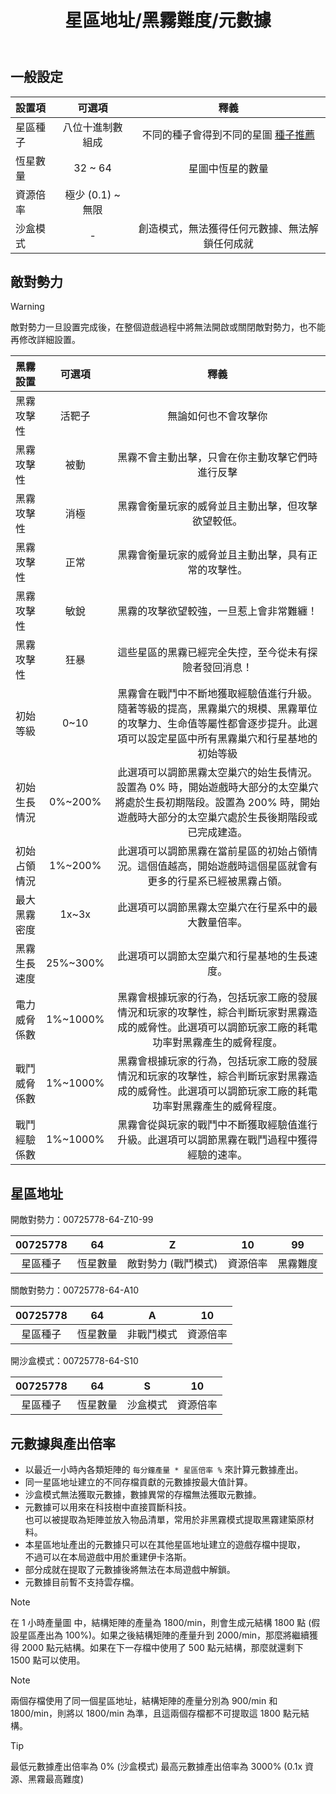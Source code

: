 ﻿---
title: 星區地址/黑霧難度/元數據
---

## 一般設定
| 設置項 | 可選項 | 釋義 |
| :--- | :-: | :-: |
| 星區種子 | 八位十進制數組成 | 不同的種子會得到不同的星圖 [種子推薦](/blueprints/seed) |
| 恆星數量 | 32 ~ 64 | 星圖中恆星的數量 |
| 資源倍率 | 極少 (0.1) ~ 無限 |  |
| 沙盒模式 | - | 創造模式，無法獲得任何元數據、無法解鎖任何成就 |

## 敵對勢力
> [!warning]
>敵對勢力一旦設置完成後，在整個遊戲過程中將無法開啟或關閉敵對勢力，也不能再修改詳細設置。

| 黑霧設置 | 可選項 | 釋義 |
| :--- | :-: | :-: |
| 黑霧攻擊性 | 活靶子 | 無論如何也不會攻擊你 |
| 黑霧攻擊性 | 被動 | 黑霧不會主動出擊，只會在你主動攻擊它們時進行反擊 |
| 黑霧攻擊性 | 消極 | 黑霧會衡量玩家的威脅並且主動出擊，但攻擊欲望較低。 |
| 黑霧攻擊性 | 正常 | 黑霧會衡量玩家的威脅並且主動出擊，具有正常的攻擊性。 |
| 黑霧攻擊性 | 敏銳 | 黑霧的攻擊欲望較強，一旦惹上會非常難纏！ |
| 黑霧攻擊性 | 狂暴 | 這些星區的黑霧已經完全失控，至今從未有探險者發回消息！ |
| 初始等級 | 0~10 | 黑霧會在戰鬥中不斷地獲取經驗值進行升級。隨著等級的提高，黑霧巢穴的規模、黑霧單位的攻擊力、生命值等屬性都會逐步提升。此選項可以設定星區中所有黑霧巢穴和行星基地的初始等級 |
| 初始生長情況 | 0%~200% | 此選項可以調節黑霧太空巢穴的始生長情況。設置為 0% 時，開始遊戲時大部分的太空巢穴將處於生長初期階段。設置為 200% 時，開始遊戲時大部分的太空巢穴處於生長後期階段或已完成建造。 |
| 初始占領情況 | 1%~200% | 此選項可以調節黑霧在當前星區的初始占領情況。這個值越高，開始遊戲時這個星區就會有更多的行星系已經被黑霧占領。 |
| 最大黑霧密度 | 1x~3x | 此選項可以調節黑霧太空巢穴在行星系中的最大數量倍率。 |
| 黑霧生長速度 | 25%~300% | 此選項可以調節太空巢穴和行星基地的生長速度。 |
| 電力威脅係數 | 1%~1000% | 黑霧會根據玩家的行為，包括玩家工廠的發展情況和玩家的攻擊性，綜合判斷玩家對黑霧造成的威脅性。此選項可以調節玩家工廠的耗電功率對黑霧產生的威脅程度。 |
| 戰鬥威脅係數 | 1%~1000% | 黑霧會根據玩家的行為，包括玩家工廠的發展情況和玩家的攻擊性，綜合判斷玩家對黑霧造成的威脅性。此選項可以調節玩家工廠的耗電功率對黑霧產生的威脅程度。 |
| 戰鬥經驗係數 | 1%~1000% | 黑霧會從與玩家的戰鬥中不斷獲取經驗值進行升級。此選項可以調節黑霧在戰鬥過程中獲得經驗的速率。 |

## 星區地址
開敵對勢力：00725778-64-Z10-99  

| 00725778 | 64 | Z | 10 | 99 |
| :-: | :-: | :-: | :-: | :-: |
| 星區種子 | 恆星數量 | 敵對勢力 (戰鬥模式) | 資源倍率 | 黑霧難度 |

關敵對勢力：00725778-64-A10

| 00725778 | 64 | A | 10 |
| :-: | :-: | :-: | :-: |
| 星區種子 | 恆星數量 | 非戰鬥模式 | 資源倍率 |

開沙盒模式：00725778-64-S10

| 00725778 | 64 | S | 10 |
| :-: | :-: | :-: | :-: |
| 星區種子 | 恆星數量 | 沙盒模式 | 資源倍率 |

## 元數據與產出倍率
- 以最近一小時內各類矩陣的 `每分鐘產量 * 星區倍率 %` 來計算元數據產出。
- 同一星區地址建立的不同存檔貢獻的元數據按最大值計算。
- 沙盒模式無法獲取元數據，數據異常的存檔無法獲取元數據。
- 元數據可以用來在科技樹中直接買斷科技。<br>也可以被提取為矩陣並放入物品清單，常用於非黑霧模式提取黑霧建築原材料。
- 本星區地址產出的元數據只可以在其他星區地址建立的遊戲存檔中提取，<br>不過可以在本局遊戲中用於重建伊卡洛斯。
- 部分成就在提取了元數據後將無法在本局遊戲中解鎖。
- 元數據目前暫不支持雲存檔。

> [!note]
> 在 1 小時產量圖 中，結構矩陣的產量為 1800/min，則會生成元結構 1800 點 (假設星區產出為 100%)。如果之後結構矩陣的產量升到 2000/min，那麼將繼續獲得 2000 點元結構。如果在下一存檔中使用了 500 點元結構，那麼就還剩下 1500 點可以使用。

> [!note]
> 兩個存檔使用了同一個星區地址，結構矩陣的產量分別為 900/min 和 1800/min，則將以 1800/min 為準，且這兩個存檔都不可提取這 1800 點元結構。

> [!tip]
> 最低元數據產出倍率為 0% (沙盒模式)
> 最高元數據產出倍率為 3000% (0.1x 資源、黑霧最高難度)
